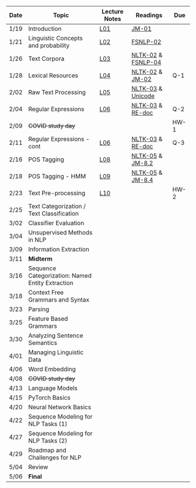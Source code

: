 

| Date  | Topic                                    | Lecture Notes           | Readings             |  Due     |
| ----- |------------------------------------------|-------------------------|---------------|--------------|
| 1/19  | Introduction                             | [L01](Lectures/Lec_01)  | [JM-01](https://web.stanford.edu/~jurafsky/slp3/)     |              |
| 1/21  | Linguistic Concepts and probability      | [L02](Lectures/Lec_02)  | [FSNLP-02](https://nlp.stanford.edu/fsnlp/)           |              |
| 1/26  | Text Corpora                             | [L03](Lectures/Lec_03)  | [NLTK-02](https://www.nltk.org/book/ch02.html) & [FSNLP-04](https://nlp.stanford.edu/fsnlp/)         |              |
| 1/28  | Lexical Resources                        | [L04](Lectures/Lec_04)  | [NLTK-02](https://www.nltk.org/book/ch02.html) & [JM-02](https://web.stanford.edu/~jurafsky/slp3/)         |      Q-1      |
| 2/02  | Raw Text Processing                      | [L05](Lectures/Lec_05)  | [NLTK-03](https://www.nltk.org/book/ch03.html) & [Unicode](https://unicode.org/standard/principles.html)     |             |
| 2/04  | Regular Expressions                      | [L06](Lectures/Lec_06)  | [NLTK-03](https://www.nltk.org/book/ch03.html) & [RE-doc](https://docs.python.org/3/howto/regex.html)       |      Q-2      |
| 2/09  | ~~COVID study day~~                      |                         |               |    HW-1      |
| 2/11  | Regular Expressions - cont               | [L06](Lectures/Lec_06)  | [NLTK-03](https://www.nltk.org/book/ch03.html) & [RE-doc](https://docs.python.org/3/howto/regex.html)       |      Q-3      |
| 2/16  | POS Tagging                              | [L08](Lectures/Lec_08)  | [NLTK-05](https://www.nltk.org/book/ch05.html) & [JM-8.2](https://web.stanford.edu/~jurafsky/slp3/ed3book_dec302020.pdf)         |              |
| 2/18  | POS Tagging - HMM                        | [L09](Lectures/Lec_09)  | [NLTK-05](https://www.nltk.org/book/ch05.html) & [JM-8.4](https://web.stanford.edu/~jurafsky/slp3/ed3book_dec302020.pdf)         |              |
| 2/23  | Text Pre-processing                      |  [L10](Lectures/Lec_10) |               |     HW-2     |
| 2/25  | Text Categorization / Text Classification|                         |               |              |
| 3/02  | Classifier Evaluation                    |                         |               |              |
| 3/04  | Unsupervised Methods in NLP              |                         |               |              |
| 3/09  | Information Extraction                   |                         |               |              |
| 3/11  | **Midterm**                              |                         |               |              |
| 3/16  | Sequence Categorization: Named Entity Extraction|                  |               |              |
| 3/18  | Context Free Grammars and Syntax         |                         |               |              |
| 3/23  | Parsing                                  |                         |               |              |
| 3/25  | Feature Based Grammars                   |                         |               |              |
| 3/30  | Analyzing Sentence Semantics             |                         |               |              |
| 4/01  | Managing Linguistic Data                 |                         |               |              |
| 4/06  | Word Embedding                           |                         |               |              |
| 4/08  | ~~COVID study day~~                      |                         |               |              |
| 4/13  | Language Models                          |                         |               |              |
| 4/15  | PyTorch Basics                           |                         |               |              |
| 4/20  | Neural Network Basics                    |                         |               |              |
| 4/22  | Sequence Modeling for NLP Tasks (1)      |                         |               |              |
| 4/27  | Sequence Modeling for NLP Tasks (2)      |                         |               |              |
| 4/29  | Roadmap and Challenges for NLP           |                         |               |              |
| 5/04  | Review                                   |                         |               |              |
| 5/06  | **Final**                                |                         |               |              |




